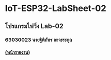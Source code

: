# IoT-ESP32-LabSheet-02

## โปรแกรมไฟวิ่ง Lab-02

### 63030023 นายฐิติภัทร อะจะระกุล

### [(หน้ารายงาน)](./63030023-Lab-01.md)
